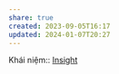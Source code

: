 ```yaml
---
share: true
created: 2023-09-05T16:17
updated: 2024-01-07T20:27
---
```


Khái niệm:: [Insight](../../%CE%9E%20Kh%C3%A1i%20ni%E1%BB%87m/Nh%E1%BA%ADn%20th%E1%BB%A9c/Insight.md)
